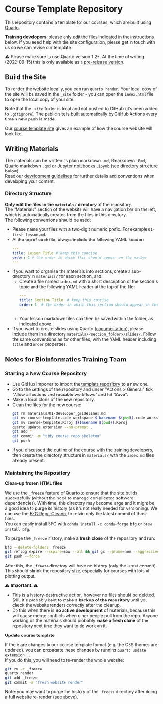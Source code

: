 # Course Template Repository

This repository contains a template for our courses, which are built using [Quarto](https://quarto.org/docs/get-started/).

**Training developers**: please only edit the files indicated in the instructions below. 
If you need help with the site configuration, please get in touch with us so we can revise our template. 

:warning: Please make sure to use Quarto version 1.2+. At the time of writing (2022-09-15) this is only available as a [pre-release version](https://quarto.org/docs/download/prerelease.html).


## Build the Site

To render the website locally, you can run `quarto render`.
Your local copy of the site will be saved in the `_site` folder - you can open the `index.html` file to open the local copy of your site.  

Note that the `_site` folder is local and not pushed to GitHub (it's been added to `.gitignore`). 
The public site is built automatically by GitHub Actions every time a new push is made.

Our [course template site](https://cambiotraining.github.io/quarto-course-template/) gives an example of how the course website will look like.


## Writing Materials

The materials can be written as plain markdown `.md`, Rmarkdown `.Rmd`, Quarto markdown `.qmd` or Jupyter notebooks `.ipynb` (see directory structure below).  
Read our [development guidelines](https://cambiotraining.github.io/quarto-course-template/materials/01-developer_guidelines.html) for further details and conventions when developing your content.


### Directory Structure

**Only edit the files in the `materials/` directory** of the repository.  
The "Materials" section of the website will have a navigation bar on the left, which is automatically created from the files in this directory.  
The following conventions should be used: 

- Please name your files with a two-digit numeric prefix. For example `01-first_lesson.md`. 
- At the top of each file, always include the following YAML header:
  ```yml
  ---
  title: Lesson Title # keep this concise
  order: 1 # the order in which this should appear on the navbar
  ---
  ```
- If you want to organise the materials into sections, create a sub-directory in `materials/` for each section, and:
  - Create a file named `index.md` with a short description of the section's topic and the following YAML header at the top of the file:
      ```yml
      ---
      title: Section Title  # keep this concise
      order: 1  # the order in which this section should appear on the navbar
      ---
      ```
  - Your lesson markdown files can then be saved within the folder, as indicated above. 
- If you want to create slides using Quarto ([documentation](https://quarto.org/docs/presentations/)), please include them in a directory `materials/<section_folder>/slides/`. Follow the same conventions as for other files, with the YAML header including `title` and `order` properties. 


## Notes for Bioinformatics Training Team

### Starting a New Course Repository

- Use GitHub Importer to import the [template repository](https://github.com/cambiotraining/quarto-course-template) to a new one.
- Go to the settings of the repository and under "Actions > General" tick "Allow all actions and reusable workflows" and hit "Save".
- Make a local clone of the new repository.
- Clean the files for the new course:
  ```bash
  git rm materials/01-developer_guidelines.md
  git mv course-template.code-workspace $(basename $(pwd)).code-workspace
  git mv course-template.Rproj $(basename $(pwd)).Rproj
  quarto update extension --no-prompt .
  git add *
  git commit -m "tidy course repo skeleton"
  git push
  ```
- If you discussed the outline of the course with the training developers, then create the directory structure in `materials/` with the `index.md` files already present.

### Maintaining the Repository

**Clean-up frozen HTML files**

We use the `_freeze` feature of Quarto to ensure that the site builds successfully (without the need to manage complicated software dependencies).
With time, this directory may become large and it might be a good idea to purge its history (as it's not really needed for versioning).
We can use the [BFG Repo-Cleaner](https://rtyley.github.io/bfg-repo-cleaner/) to retain only the latest commit of those files.  
You can easily install BFG with `conda install -c conda-forge bfg` or `brew install bfg`.

To purge the `_freeze` history, make a **fresh clone** of the repository and run:

```bash
bfg --delete-folders _freeze
git reflog expire --expire=now --all && git gc --prune=now --aggressive
git push --force
```

After this, the `_freeze` directory will have no history (only the latest commit). 
This should shrink the repository size, especially for courses with lots of plotting output.

:warning: **Important:** :warning:  

- This is a history-destructive action, however no files should be deleted. Still, it's probably best to make a **backup of the repository** until you check the website renders correctly after the cleanup.  
- Do this when there is **no active development** of materials, because this will cause merge conflicts when other people pull from the repo. 
  Anyone working on the materials should probably **make a fresh clone** of the repository next time they want to do work on it. 


**Update course template**

If there are changes to our course template format (e.g. the CSS themes are updated), you can propagate these changes by running `quarto update extension .`.  
If you do this, you will need to re-render the whole website: 

```bash
git rm -r _freeze
quarto render
git add _freeze
git commit -m "fresh website render"
```

Note: you may want to purge the history of the `_freeze` directory after doing a full website re-render (see above).